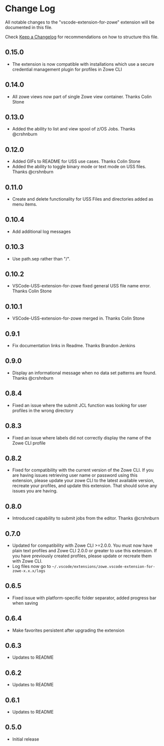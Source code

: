# Change Log
All notable changes to the "vscode-extension-for-zowe" extension will be documented in this file.

Check [Keep a Changelog](http://keepachangelog.com/) for recommendations on how to structure this file.

## 0.15.0
 - The extension is now compatible with installations which use a secure credential management plugin
   for profiles in Zowe CLI
## 0.14.0
 - All zowe views now part of single Zowe view container. Thanks Colin Stone
## 0.13.0
 - Added the ability to list and view spool of z/OS Jobs. Thanks @crshnburn 
## 0.12.0
 - Added GIFs to README for USS use cases. Thanks Colin Stone
 - Added the ability to toggle binary mode or text mode on USS files. Thanks @crshnburn 
## 0.11.0
 - Create and delete functionality for USS Files and directories added as menu items.
## 0.10.4
 - Add additional log messages
## 0.10.3
 - Use path.sep rather than "/".
## 0.10.2
 - VSCode-USS-extension-for-zowe fixed general USS file name error. Thanks Colin Stone
## 0.10.1
 - VSCode-USS-extension-for-zowe merged in. Thanks Colin Stone
## 0.9.1
 - Fix documentation links in Readme. Thanks Brandon Jenkins
## 0.9.0
 - Display an informational message when no data set patterns are found. Thanks @crshnburn
## 0.8.4
 - Fixed an issue where the submit JCL function was looking for user profiles in the wrong directory
## 0.8.3
 - Fixed an issue where labels did not correctly display the name of the Zowe CLI profile
## 0.8.2
- Fixed for compatibility with the current version of the Zowe CLI. If you are having issues retrieving user name or password using this extension,
please update your zowe CLI to the latest available version, recreate your profiles, and update this extension. That should solve any issues you are having.

## 0.8.0
- Introduced capability to submit jobs from the editor. Thanks @crshnburn 
## 0.7.0
- Updated for compatibility with Zowe CLI >=2.0.0. You must now have plain text profiles and Zowe CLI 2.0.0 or greater to use this extension. If you have previously created profiles, please update or recreate them with Zowe CLI.
- Log files now go to `~/.vscode/extensions/zowe.vscode-extension-for-zowe-x.x.x/logs`

## 0.6.5 
- Fixed issue with platform-specific folder separator, added progress bar when saving
## 0.6.4
- Make favorites persistent after upgrading the extension
## 0.6.3
- Updates to README
## 0.6.2
- Updates to README
## 0.6.1
- Updates to README
## 0.5.0
- Initial release